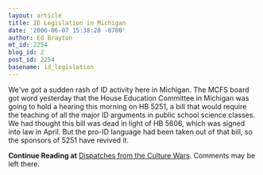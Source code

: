 ```yaml
---
layout: article
title: ID Legislation in Michigan
date: '2006-06-07 15:38:20 -0700'
author: Ed Brayton
mt_id: 2254
blog_id: 2
post_id: 2254
basename: id_legislation
---
```

We've got a sudden rash of ID activity here in Michigan. The MCFS board got word yesterday that the House Education Committee in Michigan was going to hold a hearing this morning on HB 5251, a bill that would require the teaching of all the major ID arguments in public school science classes. We had thought this bill was dead in light of HB 5606, which was signed into law in April. But the pro-ID language had been taken out of that bill, so the sponsors of 5251 have revived it.

**Continue Reading at** [Dispatches from the Culture Wars](http://scienceblogs.com/dispatches/2006/06/id_legislation_in_michigan.php). Comments may be left there.
